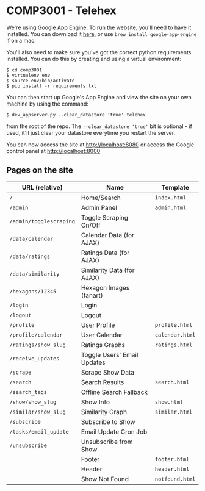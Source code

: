 # COMP3001 - Telehex

We're using Google App Engine. To run the website, you'll need to have it
installed. You can download it
[here](https://developers.google.com/appengine/downloads#Google_App_Engine_SDK_for_Python),
or use `brew install google-app-engine` if on a mac.

You'll also need to make sure you've got the correct python requirements
installed. You can do this by creating and using a virtual environment:

```
$ cd comp3001
$ virtualenv env
$ source env/bin/activate
$ pip install -r requirements.txt
```

You can then start up Google's App Engine and view the site on your own machine
by using the command:

```
$ dev_appserver.py --clear_datastore 'true' telehex
```

from the root of the repo. The `--clear_datastore 'true'` bit is optional - if
used, it'll just clear your datastore everytime you restart the server.

You can now access the site at [http://localhost:8080](http://localhost:8080) or access the Google control panel at [http://localhost:8000](http://localhost:8000)

## Pages on the site

| URL (relative)          | Name                        | Template        |
|-------------------------|-----------------------------|-----------------|
| `/`                     | Home/Search                 | `index.html`    |
| `/admin`                | Admin Panel                 | `admin.html`    |
| `/admin/togglescraping` | Toggle Scraping On/Off      |                 |
| `/data/calendar`        | Calendar Data (for AJAX)    |                 |
| `/data/ratings`         | Ratings Data (for AJAX)     |                 |
| `/data/similarity`      | Similarity Data (for AJAX)  |                 |
| `/hexagons/12345`       | Hexagon Images (fanart)     |                 |
| `/login`                | Login                       |                 |
| `/logout`               | Logout                      |                 |
| `/profile`              | User Profile                | `profile.html`  |
| `/profile/calendar`     | User Calendar               | `calendar.html` |
| `/ratings/show_slug`    | Ratings Graphs              | `ratings.html`  |
| `/receive_updates`      | Toggle Users' Email Updates |                 |
| `/scrape`               | Scrape Show Data            |                 |
| `/search`               | Search Results              | `search.html`   |
| `/search_tags`          | Offline Search Fallback     |                 |
| `/show/show_slug`       | Show Info                   | `show.html`     |
| `/similar/show_slug`    | Similarity Graph            | `similar.html`  |
| `/subscribe`            | Subscribe to Show           |                 |
| `/tasks/email_update`   | Email Update Cron Job       |                 |
| `/unsubscribe`          | Unsubscribe from Show       |                 |
|                         | Footer                      | `footer.html`   |
|                         | Header                      | `header.html`   |
|                         | Show Not Found              | `notfound.html` |
